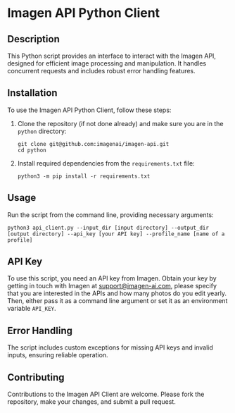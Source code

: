 # Imagen API Python Client

## Description

This Python script provides an interface to interact with the Imagen API, designed for efficient image processing and manipulation. It handles concurrent requests and includes robust error handling features.

## Installation

To use the Imagen API Python Client, follow these steps:

1. Clone the repository (if not done already) and make sure you are in the `python` directory:
   ```
   git clone git@github.com:imagenai/imagen-api.git
   cd python
   ```
2. Install required dependencies from the `requirements.txt` file:
   ```
   python3 -m pip install -r requirements.txt
   ```

## Usage

Run the script from the command line, providing necessary arguments:

```
python3 api_client.py --input_dir [input directory] --output_dir [output directory] --api_key [your API key] --profile_name [name of a profile]
```

## API Key

To use this script, you need an API key from Imagen. Obtain your key by getting in touch with Imagen at [support@imagen-ai.com](mailto:support@imagen-ai.com), please specify that you are interested in the APIs and how many photos do you edit yearly. Then, either pass it as a command line argument or set it as an environment variable `API_KEY`.

## Error Handling

The script includes custom exceptions for missing API keys and invalid inputs, ensuring reliable operation.

## Contributing

Contributions to the Imagen API Client are welcome. Please fork the repository, make your changes, and submit a pull request.